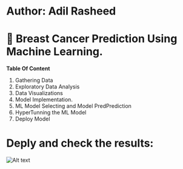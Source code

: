 # Author: Adil Rasheed
# 🦀 Breast Cancer Prediction Using Machine Learning.
**Table Of Content**
1. Gathering Data
2. Exploratory Data Analysis
3. Data Visualizations
4. Model Implementation.
5. ML Model Selecting and Model PredPrediction
6. HyperTunning the ML Model
7. Deploy Model

# Deply and check the results:
![Alt text](https://github.com/adilrasheed139/Breast-Cancer-Prediction-ML-Project/blob/main/Result.jpg)
